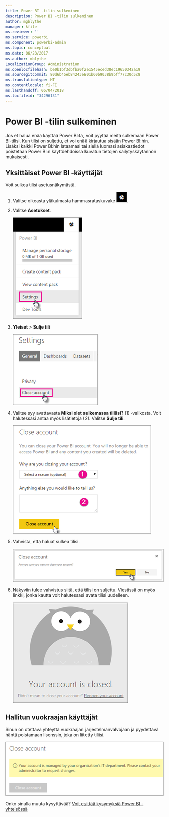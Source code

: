 ```yaml
---
title: Power BI -tilin sulkeminen
description: Power BI -tilin sulkeminen
author: mgblythe
manager: kfile
ms.reviewer: ''
ms.service: powerbi
ms.component: powerbi-admin
ms.topic: conceptual
ms.date: 06/28/2017
ms.author: mblythe
LocalizationGroup: Administration
ms.openlocfilehash: be0b1bf3dbfba0f2e1545eced38ec19650342a19
ms.sourcegitcommit: 80d6b45eb84243e801b60b9038b9bff77c30d5c8
ms.translationtype: HT
ms.contentlocale: fi-FI
ms.lasthandoff: 06/04/2018
ms.locfileid: "34296131"
---
```

# <a name="closing-your-power-bi-account"></a>Power BI -tilin sulkeminen
Jos et halua enää käyttää Power BI:tä, voit pyytää meitä sulkemaan Power BI-tilisi.  Kun tilisi on suljettu, et voi enää kirjautua sisään Power BI:hin.  Lisäksi kaikki Power BI:hin lataamasi tai siellä luomasi asiakastiedot poistetaan Power BI:n käyttöehdoissa kuvatun tietojen säilytyskäytännön mukaisesti.

## <a name="individual-power-bi-users"></a>Yksittäiset Power BI ‑käyttäjät
Voit sulkea tilisi asetusnäkymästä.

1. Valitse oikeasta yläkulmasta hammasrataskuvake ![](media/service-admin-closing-your-account/gear.png).
2. Valitse **Asetukset**.
   
    ![](media/service-admin-closing-your-account/closeaccount-settings.png)
3. **Yleiset** > **Sulje tili**
   
    ![](media/service-admin-closing-your-account/closeaccount-settings2.png)
4. Valitse syy avattavasta **Miksi olet sulkemassa tiliäsi?** (1) ‑valikosta.  Voit halutessasi antaa myös lisätietoja (2). Valitse **Sulje tili**.
   
    ![](media/service-admin-closing-your-account/closeaccount-settings3.png)
5. Vahvista, että haluat sulkea tilisi.
   
    ![](media/service-admin-closing-your-account/closeaccount-settings4.png)
6. Näkyviin tulee vahvistus siitä, että tilisi on suljettu. Viestissä on myös linkki, jonka kautta voit halutessasi avata tilisi uudelleen.
   
    ![](media/service-admin-closing-your-account/closeaccount-settings5.png)

## <a name="managed-tenant-users"></a>Hallitun vuokraajan käyttäjät
Sinun on otettava yhteyttä vuokraajan järjestelmänvalvojaan ja pyydettävä häntä poistamaan lisenssin, joka on liitetty tiliisi.

![](media/service-admin-closing-your-account/closeaccountmanaged.png)

Onko sinulla muuta kysyttävää? [Voit esittää kysymyksiä Power BI -yhteisössä](http://community.powerbi.com/)


